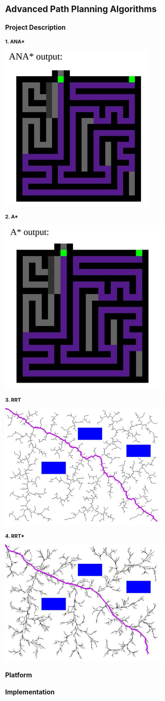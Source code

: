 # Advanced Path Planning Algorithms

## Project Description

### 1. ANA*

![ANA* Map](/images/ana.jpg)

### 2. A*

![A* Map](/images/a.jpg)

### 3. RRT

![RRT](/RRT_Algorithms/rrt_stats/image1.jpg)

### 4. RRT*

![RRT*](/RRT_Algorithms/rrts_stats/image1.jpg)


## Platform

## Implementation


